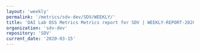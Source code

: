```yaml
---
layout: 'weekly'
permalink: '/metrics/sdv-dev/SDV/WEEKLY/'
title: 'DAI Lab OSS Metrics Metrics report for SDV | WEEKLY-REPORT-2020-03-15'
organization: 'sdv-dev'
repository: 'SDV'
current_date: '2020-03-15'
---
```

